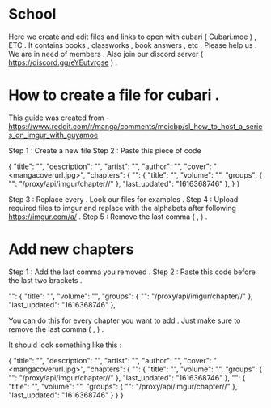 # School

Here we create and edit files and links to open with cubari ( Cubari.moe ) , ETC . It contains books , classworks , book answers , etc . 
Please help us . We are in need of members . Also join our discord server ( https://discord.gg/eYEutvrgse ) . 

# How to create a file for cubari .

This guide was created from - https://www.reddit.com/r/manga/comments/mcicbp/sl_how_to_host_a_series_on_imgur_with_guyamoe

Step 1 : Create a new file 
Step 2 : Paste this piece of code 

{
  "title": "<manga title>",
  "description": "<manga description>",
  "artist": "<manga artist>",
  "author": "<manga author>",
  "cover": "<mangacoverurl.jpg>",
  "chapters": {
    "<chapter number>": {
      "title": "<chapter name>",
      "volume": "<volume number>",
      "groups": {
        "<group name>": "/proxy/api/imgur/chapter/<imgur id>/"
      },
      "last_updated": "1616368746"
    },
  }
}

Step 3 : Replace every <headers> . Look our files for examples .
Step 4 : Upload required files to imgur and replace <imgur id> with the alphabets after following https://imgur.com/a/ .
Step 5 : Remove the last comma ( , ) .

# Add new chapters

Step 1 : Add the last comma you removed .
Step 2 : Paste this code before the last two brackets . 

 "<chapter number>": {
      "title": "<chapter name>",
      "volume": "<volume number>",
      "groups": {
        "<group name>": "/proxy/api/imgur/chapter/<imgur id>/"
      },
      "last_updated": "1616368746"
    },

You can do this for every chapter you want to add . Just make sure to remove the last comma ( , ) .

It should look something like this :

{
  "title": "<manga title>",
  "description": "<manga description>",
  "artist": "<manga artist>",
  "author": "<manga author>",
  "cover": "<mangacoverurl.jpg>",
  "chapters": {
    "<chapter number>": {
      "title": "<chapter name>",
      "volume": "<volume number>",
      "groups": {
        "<group name>": "/proxy/api/imgur/chapter/<imgur id>/"
      },
      "last_updated": "1616368746"
    },
 "<chapter number>": {
      "title": "<chapter name>",
      "volume": "<volume number>",
      "groups": {
        "<group name>": "/proxy/api/imgur/chapter/<imgur id>/"
      },
      "last_updated": "1616368746"
    }
  }
}

 